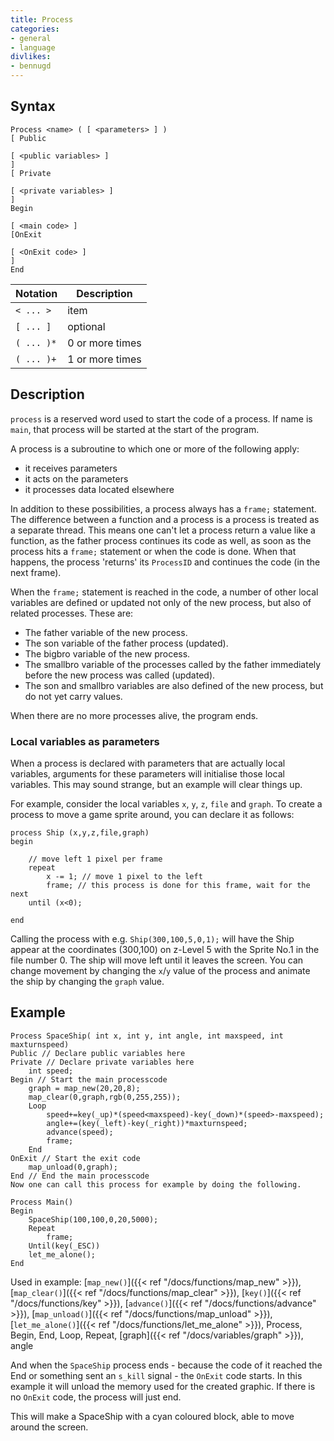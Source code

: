 ```yaml
---
title: Process
categories:
- general
- language
divlikes:
- bennugd
---
```


## Syntax

```
Process <name> ( [ <parameters> ] )
[ Public

[ <public variables> ]
]
[ Private

[ <private variables> ]
]
Begin

[ <main code> ]
[OnExit

[ <OnExit code> ]
]
End
```

| Notation | Description |
|---|---|
| `< ... >` | item |
| `[ ... ]` | optional |
| `( ... )*` | 0 or more times |
| `( ... )+` | 1 or more times |

## Description

`process` is a reserved word used to start the code of a process. If name is `main`, that process will be started at the start of the program.

A process is a subroutine to which one or more of the following apply:

- it receives parameters
- it acts on the parameters
- it processes data located elsewhere

In addition to these possibilities, a process always has a `frame;` statement. The difference between a function and a process is a process is treated as a separate thread. This means one can't let a process return a value like a function, as the father process continues its code as well, as soon as the process hits a `frame;` statement or when the code is done. When that happens, the process 'returns' its `ProcessID` and continues the code (in the next frame).

When the `frame;` statement is reached in the code, a number of other local variables are defined or updated not only of the new process, but also of related processes. These are:

- The father variable of the new process.
- The son variable of the father process (updated).
- The bigbro variable of the new process.
- The smallbro variable of the processes called by the father immediately before the new process was called (updated).
- The son and smallbro variables are also defined of the new process, but do not yet carry values.

When there are no more processes alive, the program ends.

### Local variables as parameters

When a process is declared with parameters that are actually local variables, arguments for these parameters will initialise those local variables. This may sound strange, but an example will clear things up.

For example, consider the local variables `x`, `y`, `z`, `file` and `graph`. To create a process to move a game sprite around, you can declare it as follows:

```
process Ship (x,y,z,file,graph)
begin

    // move left 1 pixel per frame
    repeat
        x -= 1; // move 1 pixel to the left
        frame; // this process is done for this frame, wait for the next
    until (x<0);

end
```

Calling the process with e.g. `Ship(300,100,5,0,1);` will have the Ship appear at the coordinates (300,100) on z-Level 5 with the Sprite No.1 in the file number 0. The ship will move left until it leaves the screen. You can change movement by changing the `x`/`y` value of the process and animate the ship by changing the `graph` value.

## Example

```
Process SpaceShip( int x, int y, int angle, int maxspeed, int maxturnspeed)
Public // Declare public variables here
Private // Declare private variables here
    int speed;
Begin // Start the main processcode
    graph = map_new(20,20,8);
    map_clear(0,graph,rgb(0,255,255));
    Loop
        speed+=key(_up)*(speed<maxspeed)-key(_down)*(speed>-maxspeed);
        angle+=(key(_left)-key(_right))*maxturnspeed;
        advance(speed);
        frame;
    End
OnExit // Start the exit code
    map_unload(0,graph);
End // End the main processcode
Now one can call this process for example by doing the following.

Process Main()
Begin
    SpaceShip(100,100,0,20,5000);
    Repeat
        frame;
    Until(key(_ESC))
    let_me_alone();
End
```

Used in example: [`map_new()`]({{< ref "/docs/functions/map_new" >}}), [`map_clear()`]({{< ref "/docs/functions/map_clear" >}}), [`key()`]({{< ref "/docs/functions/key" >}}), [`advance()`]({{< ref "/docs/functions/advance" >}}), [`map_unload()`]({{< ref "/docs/functions/map_unload" >}}),[`let_me_alone()`]({{< ref "/docs/functions/let_me_alone" >}}), Process, Begin, End, Loop, Repeat, [graph]({{< ref "/docs/variables/graph" >}}), angle

And when the `SpaceShip` process ends - because the code of it reached the End or something sent an `s_kill` signal - the `OnExit` code starts. In this example it will unload the memory used for the created graphic. If there is no `OnExit` code, the process will just end.

This will make a SpaceShip with a cyan coloured block, able to move around the screen.


